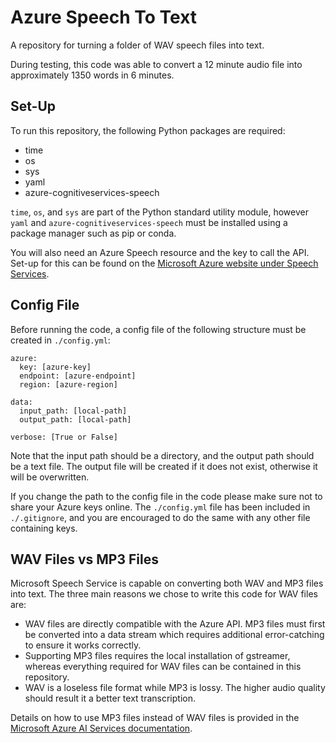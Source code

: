 # Azure Speech To Text

A repository for turning a folder of WAV speech files into text.

During testing, this code was able to convert a 12 minute audio file into approximately 1350 words in 6 minutes.

## Set-Up

To run this repository, the following Python packages are required:
 - time
 - os
 - sys
 - yaml
 - azure-cognitiveservices-speech

`time`, `os`, and `sys` are part of the Python standard utility module, however `yaml` and `azure-cognitiveservices-speech` must be installed using a package manager such as pip or conda.

You will also need an Azure Speech resource and the key to call the API. Set-up for this can be found on the [Microsoft Azure website under Speech Services](https://azure.microsoft.com/en-au/products/cognitive-services/speech-services).

## Config File

Before running the code, a config file of the following structure must be created in `./config.yml`:

```
azure:
  key: [azure-key]
  endpoint: [azure-endpoint]
  region: [azure-region]

data:
  input_path: [local-path]
  output_path: [local-path]

verbose: [True or False]
```

Note that the input path should be a directory, and the output path should be a text file. The output file will be created if it does not exist, otherwise it will be overwritten.

If you change the path to the config file in the code please make sure not to share your Azure keys online. The `./config.yml` file has been included in `./.gitignore`, and you are encouraged to do the same with any other file containing keys.

## WAV Files vs MP3 Files

Microsoft Speech Service is capable on converting both WAV and MP3 files into text. The three main reasons we chose to write this code for WAV files are:
 - WAV files are directly compatible with the Azure API. MP3 files must first be converted into a data stream which requires additional error-catching to ensure it works correctly.
 - Supporting MP3 files requires the local installation of gstreamer, whereas everything required for WAV files can be contained in this repository.
 - WAV is a loseless file format while MP3 is lossy. The higher audio quality should result it a better text transcription.

Details on how to use MP3 files instead of WAV files is provided in the [Microsoft Azure AI Services documentation](https://learn.microsoft.com/en-us/azure/ai-services/speech-service/how-to-use-codec-compressed-audio-input-streams).